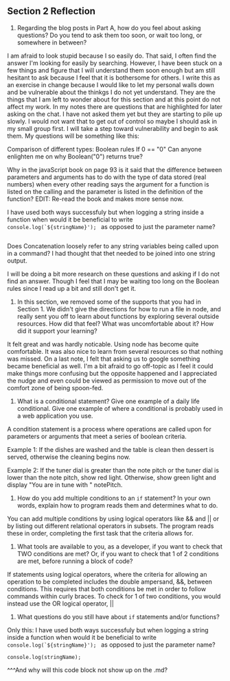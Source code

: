 ## Section 2 Reflection

1. Regarding the blog posts in Part A, how do you feel about asking questions? Do you tend to ask them too soon, or wait too long, or somewhere in between?

I am afraid to look stupid because I so easily do.  That said, I often find the answer I'm looking for easily by searching.  However, I have been stuck on a few things and figure that I will understand them soon enough but am still hesitant to ask because I feel that it is bothersome for others.  I write this as an exercise in change because I would like to let my personal walls down and be vulnerable about the thinkgs I do not yet understand.  They are the things that I am left to wonder about for this section and at this point do not affect my work.  In my notes there are questions that are highlighted for later asking on the chat.  I have not asked them yet but they are starting to pile up slowly.  I would not want that to get out of control so maybe I should ask in my small group first.  I will take a step toward vulnerability and begin to ask them. My questions will be something like this:

Comparison of different types: Boolean rules
If 0 == "0" Can anyone enlighten me on why Boolean("0") returns true?

Why in the javaScript book on page 93 is it said that the difference between parameters and arguments has to do with the type of data stored (real numbers) when every other reading says the argument for a function is listed on the calling and the parameter is listed in the definition of the function?  EDIT: Re-read the book and makes more sense now.

I have used both ways successfuly but when logging a string inside a function when would it be beneficial to write
```console.log(`${stringName}'); ```
as opposed to just the parameter name?
```console.log(stringName);
```

Does Concatenation loosely refer to any string variables being called upon in a command? I had thought that thet needed to be joined into one string output.

I will be doing a bit more research on these questions and asking if I do not find an answer.  Though I feel that I may be waiting too long on the Boolean rules since I read up a bit and still don't get it.


1. In this section, we removed some of the supports that you had in Section 1. We didn't give the directions for how to run a file in node, and really sent you off to learn about functions by exploring several outside resources. How did that feel? What was uncomfortable about it? How did it support your learning?

It felt great and was hardly noticable.  Using node has become quite comfortable.  It was also nice to learn from several resources so that nothing was missed. On a last note, I felt that asking us to google something became beneficial as well. I'm a bit afraid to go off-topic as I feel it could make things more confusing but the opposite happened and I appreciated the nudge and even could be viewed as permission to move out of the comfort zone of being spoon-fed.

1. What is a conditional statement? Give one example of a daily life conditional. Give one example of where a conditional is probably used in a web application you use.

A condition statement is a process where operations are called upon for parameters or arguments that meet a series of boolean criteria.

Example 1:
If the dishes are washed and the table is clean then dessert is served, otherwise the cleaning begins now.

Example 2:
If the tuner dial is greater than the note pitch or the tuner dial is lower than the note pitch, show red light.  Otherwise, show green light and display "You are in tune with " notePitch.




1. How do you add multiple conditions to an `if` statement? In your own words, explain how to program reads them and determines what to do.

You can add multiple conditions by using logical operators like && and || or by listing out different relational operators in subsets.
The program reads these in order, completing the first task that the criteria allows for.

1. What tools are available to you, as a developer, if you want to check that TWO conditions are met? Or, if you want to check that 1 of 2 conditions are met, before running a block of code? 

If statements using logical operators, where the criteria for allowing an operation to be completed includes the double ampersand, &&, between conditions.  This requires that both conditions be met in order to follow commands within curly braces. To check for 1 of two conditions, you would instead use the OR logical operator, ||


1. What questions do you still have about `if` statements and/or functions?

Only this:
I have used both ways successfuly but when logging a string inside a function when would it be beneficial to write
```console.log(`${stringName}'); ```
as opposed to just the parameter name?

```
console.log(stringName);
```
^^^And why will this code block not show up on the .md?
